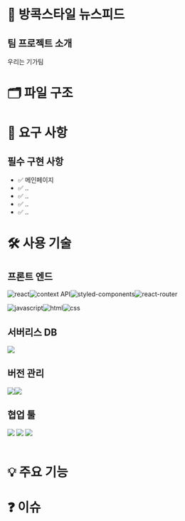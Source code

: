 # 👕 방콕스타일 뉴스피드

## 팀 프로젝트 소개
우리는 기가팀

# 🗂️ 파일 구조

# 📌 요구 사항

## 필수 구현 사항
- ✅ 메인페이지
- ✅ ..
- ✅ ..
- ✅ ..
- ✅ ..

# 🛠️ 사용 기술

## 프론트 엔드
<img src="https://img.shields.io/badge/React-20232A?style=for-the-badge&logo=react&logoColor=61DAFB" alt="react" /><img src="https://img.shields.io/badge/Context--Api-000000?style=for-the-badge&logo=react" alt="context API" /><img src="https://img.shields.io/badge/styled--components-DB7093?style=for-the-badge&logo=styled-components&logoColor=white" alt="styled-components" /><img src="https://img.shields.io/badge/React_Router-CA4245?style=for-the-badge&logo=react-router&logoColor=white" alt="react-router" /><br />

<img src="https://img.shields.io/badge/JavaScript-F7DF1E?style=for-the-badge&logo=JavaScript&logoColor=white" alt="javascript" /><img src="https://img.shields.io/badge/HTML-239120?style=for-the-badge&logo=html5&logoColor=white" alt="html" /><img src="https://img.shields.io/badge/CSS-239120?&style=for-the-badge&logo=css3&logoColor=white" alt="css" /><br />

## 서버리스 DB
<img src="https://img.shields.io/badge/Supabase-181818?style=for-the-badge&logo=supabase&logoColor=white" /><br />

## 버전 관리
<img src="https://img.shields.io/badge/GIT-E44C30?style=for-the-badge&logo=git&logoColor=white"/><img src="https://img.shields.io/badge/GitHub-100000?style=for-the-badge&logo=github&logoColor=white"/><br />

## 협업 툴
<img src="https://img.shields.io/badge/Figma-F24E1E?style=for-the-badge&logo=figma&logoColor=white" />
<img src="https://img.shields.io/badge/Slack-4A154B?style=for-the-badge&logo=slack&logoColor=white" />
<img src="https://img.shields.io/badge/notion-000000?style=for-the-badge&logo=notion&logoColor=white" />
<br /><br />


# 💡 주요 기능

# ❓ 이슈